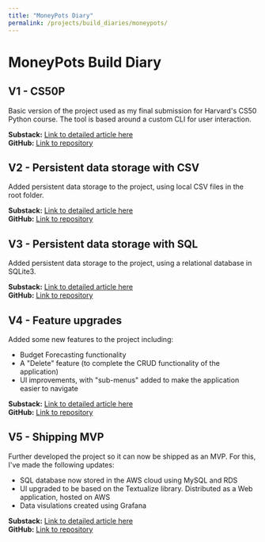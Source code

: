 ```yaml
---
title: "MoneyPots Diary"
permalink: /projects/build_diaries/moneypots/
---
```

# MoneyPots Build Diary

## V1 - CS50P
Basic version of the project used as my final submission for Harvard's CS50 Python course.
The tool is based around a custom CLI for user interaction.

**Substack:** [Link to detailed article here](#)<br>
**GitHub:** [Link to repository](https://github.com/fortune1991/money_basic)

## V2 - Persistent data storage with CSV
Added persistent data storage to the project, using local CSV files in the root folder. 

**Substack:** [Link to detailed article here](#)<br>
**GitHub:** [Link to repository](https://github.com/fortune1991/money_csv)

## V3 - Persistent data storage with SQL
Added persistent data storage to the project, using a relational database in SQLite3.

**Substack:** [Link to detailed article here](#)<br>
**GitHub:** [Link to repository](https://github.com/fortune1991/money_sql)

## V4 - Feature upgrades
Added some new features to the project including: 

  - Budget Forecasting functionality
  - A "Delete" feature (to complete the CRUD functionality of the application)
  - UI improvements, with "sub-menus" added to make the application easier to navigate

**Substack:** [Link to detailed article here](#)<br>
**GitHub:** [Link to repository](https://github.com/fortune1991/money_features)

## V5 - Shipping MVP
Further developed the project so it can now be shipped as an MVP. For this, I've made the following updates:

  - SQL database now stored in the AWS cloud using MySQL and RDS
  - UI upgraded to be based on the Textualize library. Distributed as a Web application, hosted on AWS
  - Data visulations created using Grafana  

**Substack:** [Link to detailed article here](#)<br>
**GitHub:** [Link to repository](#)



